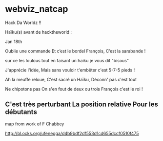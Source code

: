 # webviz_natcap

Hack Da Worldz !!

Haïku(s) avant de hacktheworld :

Jan 18th

Oublie une commande
Et c’est le bordel François,
C’est la sarabande !

sur ce les loulous
tout en faisant un haiku
je vous dit "bisous"

J'apprécie l'idée,
Mais sans vouloir t'embêter
c'est 5-7-5 pieds !

Ah la meuffe reloue,
C'est sacré un Haïku,
Déconn' pas c'est tout

Ne chipotons pas
On s'en fout de deux ou trois
François c'est le roi !


C'est très perturbant
La position relative
Pour les débutants
---
map from work of F Chabbey 

http://bl.ocks.org/ufenegga/d4b9bdf2df553d1cd655dccf0510f475